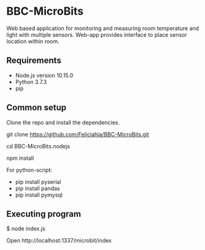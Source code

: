 # BBC-MicroBits
Web based application for monitoring and measuring room temperature and light with multiple sensors. Web-app provides interface to place sensor location within room.

## Requirements

- Node.js version 10.15.0
- Python 3.7.3
- pip

## Common setup

Clone the repo and install the dependencies.

git clone https://github.com/Feliciahja/BBC-MicroBits.git

cd BBC-MicroBits.nodejs

npm install

For python-script:
- pip install pyserial
- pip install pandas
- pip install pymysql

## Executing program

$ node index.js

Open http://localhost:1337/microbit/index

